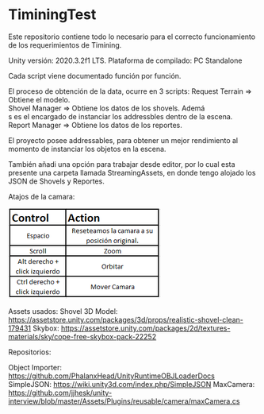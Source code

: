 # TiminingTest
Este repositorio contiene todo lo necesario para el correcto funcionamiento de los requerimientos de Timining.

Unity versión: 2020.3.2f1 LTS.
Plataforma de compilado: PC Standalone

Cada script viene documentado función por función.

El proceso de obtención de la data, ocurre en 3 scripts:
Request Terrain => Obtiene el modelo.<br />
Shovel Manager => Obtiene los datos de los shovels. Ademá<br />s es el encargado de instanciar los addressbles dentro de la escena.<br />
Report Manager => Obtiene los datos de los reportes.<br />

El proyecto posee addressables, para obtener un mejor rendimiento al momento de instanciar los objetos en la escena.

También añadi una opción para trabajar desde editor, por lo cual esta presente una carpeta llamada StreamingAssets, en donde tengo
alojado los JSON de Shovels y Reportes.

Atajos de la camara:

![Cheat Sheet](Cheatsheet.PNG)


Assets usados:
Shovel 3D Model: https://assetstore.unity.com/packages/3d/props/realistic-shovel-clean-179431
Skybox: https://assetstore.unity.com/packages/2d/textures-materials/sky/cope-free-skybox-pack-22252

Repositorios:

Object Importer: https://github.com/PhalanxHead/UnityRuntimeOBJLoaderDocs
SimpleJSON: https://wiki.unity3d.com/index.php/SimpleJSON
MaxCamera: https://github.com/jjhesk/unity-interview/blob/master/Assets/Plugins/reusable/camera/maxCamera.cs

